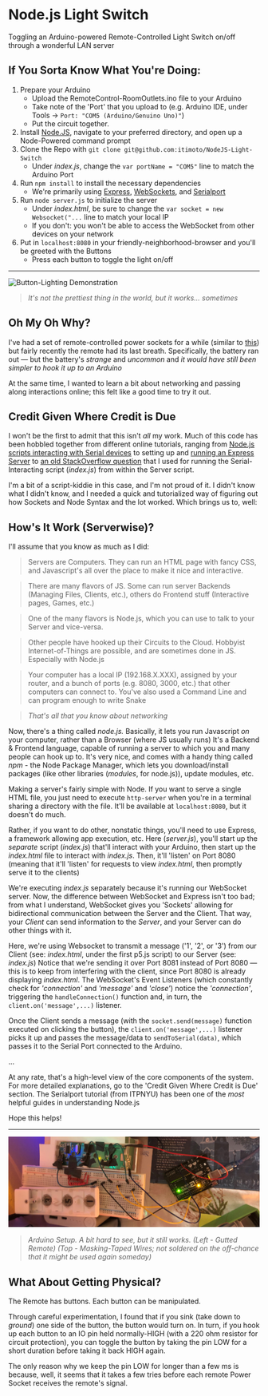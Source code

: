 # Node.js Light Switch
Toggling an Arduino-powered Remote-Controlled Light Switch on/off through a wonderful LAN server

## If You Sorta Know What You're Doing:
1. Prepare your Arduino
   - Upload the RemoteControl-RoomOutlets.ino file to your Arduino
   - Take note of the 'Port' that you upload to (e.g. Arduino IDE, under Tools -> `Port: "COM5 (Arduino/Genuino Uno)"`)
   - Put the circuit together.
2. Install [Node.JS](https://nodejs.org/en/download/), navigate to your preferred directory, and open up a Node-Powered command prompt
3. Clone the Repo with `git clone git@github.com:itimoto/NodeJS-Light-Switch`
   - Under *index.js*, change the `var portName = "COM5"` line to match the Arduino Port
4. Run `npm install` to install the necessary dependencies
   - We're primarily using [Express](https://github.com/expressjs/express), [WebSockets](https://github.com/websockets/ws), and [Serialport](https://github.com/serialport/node-serialport)
5. Run `node server.js` to initialize the server
   - Under *index.html*, be sure to change the `var socket = new Websocket("...` line to match your local IP
   - If you don't: you won't be able to access the WebSocket from other devices on your network
6. Put in `localhost:8080` in your friendly-neighborhood-browser and you'll be greeted with the Buttons
   - Press each button to toggle the light on/off

---
![Button-Lighting Demonstration](https://github.com/Itimoto/NodeJS-Light-Switch/blob/master/Misc.%20Files/IoT-demo.gif)
>*It's not the prettiest thing in the world, but it works... sometimes*

## Oh My Oh Why?
I've had a set of remote-controlled power sockets for a while (similar to [this](https://www.amazon.com/Beastron-Remote-Control-Electrical-Outlet/dp/B074CRGFPZ)) but fairly recently the remote had its last breath. Specifically, the battery ran out — but the battery's *strange* and *uncommon* and *it would have still been simpler to hook it up to an Arduino*

At the same time, I wanted to learn a bit about networking and passing along interactions online; this felt like a good time to try it out.

## Credit Given Where Credit is Due
I won't be the first to admit that this isn't *all* my work. Much of this code has been hobbled together from different online tutorials, ranging from [Node.js scripts interacting with Serial devices](https://itp.nyu.edu/physcomp/labs/labs-serial-communication/lab-serial-communication-with-node-js/) to setting up and [running an Express Server](https://gist.github.com/aerrity/fd393e5511106420fba0c9602cc05d35) to [an old StackOverflow question](https://stackoverflow.com/questions/22646996/how-do-i-run-a-node-js-script-from-within-another-node-js-script) that I used for running the Serial-Interacting script (*index.js*) from within the Server script.

I'm a bit of a script-kiddie in this case, and I'm not proud of it. I didn't know what I didn't know, and I needed a quick and tutorialized way of figuring out how Sockets and Node Syntax and the lot worked. Which brings us to, well:

## How's It Work (Serverwise)?
I'll assume that you know as much as I did:
> Servers are Computers. They can run an HTML page with fancy CSS, and Javascript's all over the place to make it nice and interactive.

> There are many flavors of JS. Some can run server Backends (Managing Files, Clients, etc.), others do Frontend stuff (Interactive pages, Games, etc.)

> One of the many flavors is Node.js, which you can use to talk to your Server and vice-versa.

> Other people have hooked up their Circuits to the Cloud. Hobbyist Internet-of-Things are possible, and are sometimes done in JS. Especially with Node.js

> Your computer has a local IP (192.168.X.XXX), assigned by your router, and a bunch of ports (e.g. 8080, 3000, etc.) that other computers can connect to. You've also used a Command Line and can program enough to write Snake 

> *That's all that you know about networking*

Now, there's a thing called *node.js.* Basically, it lets you run Javascript *on* your computer, rather than a Browser (where JS usually runs) It's a Backend & Frontend language, capable of running a server to which you and many people can hook up to. It's very nice, and comes with a handy thing called *npm* - the Node Package Manager, which lets you download/install packages (like other libraries (*modules*, for node.js)), update modules, etc. 

Making a server's fairly simple with Node. If you want to serve a single HTML file, you just need to execute `http-server` when you're in a terminal sharing a directory with the file. It'll be available at `localhost:8080`, but it doesn't do much.

Rather, if you want to do other, nonstatic things, you'll need to use Express, a framework allowing app execution, etc. Here (*server.js*), you'll start up the *separate* script (*index.js*) that'll interact with your Arduino, then start up the *index.html* file to interact with *index.js*. Then, it'll 'listen' on Port 8080 (meaning that it'll 'listen' for requests to view *index.html*, then promptly serve it to the clients)

We're executing *index.js* separately because it's running our WebSocket server. Now, the difference between WebSocket and Express isn't too bad; from what I understand, WebSocket gives you 'Sockets' allowing for bidirectional communication between the Server and the Client. That way, your *Client* can send information to the *Server*, and your Server can do other things with it.

Here, we're using Websocket to transmit a message ('1', '2', or '3') from our Client (see: *index.html*, under the first p5.js script) to our Server (see: *index.js*) Notice that we're sending it over Port 8081 instead of Port 8080 — this is to keep from interfering with the client, since Port 8080 is already displaying *index.html*. The WebSocket's Event Listeners (which constantly check for *'connection'* and *'message'* and *'close'*) notice the *'connection'*, triggering the `handleConnection()` function and, in turn, the `client.on('message',...)` listener.

Once the Client sends a message (with the `socket.send(message)` function executed on clicking the button), the `client.on('message',...)` listener picks it up and passes the message/data to `sendToSerial(data)`, which passes it to the Serial Port connected to the Arduino.

...

At any rate, that's a high-level view of the core components of the system. For more detailed explanations, go to the 'Credit Given Where Credit is Due' section. The Serialport tutorial (from ITPNYU) has been one of the *most* helpful guides in understanding Node.js

Hope this helps!

---
![Arduino Setup; Pins hooked up to Resistors hooked up to Buttons](https://github.com/Itimoto/NodeJS-Light-Switch/blob/master/Misc.%20Files/PhysicalComponent.jpg)
>*Arduino Setup. A bit hard to see, but it still works. (Left - Gutted Remote) (Top - Masking-Taped Wires; not soldered on the off-chance that it might be used again someday)*

## What About Getting Physical?

The Remote has buttons. Each button can be manipulated.

Through careful experimentation, I found that if you sink (take down to *ground*) one side of the button, the button would turn on. In turn, if you hook up each button to an IO pin held normally-HIGH (with a 220 ohm resistor for circuit protection), you can toggle the button by taking the pin LOW for a short duration before taking it back HIGH again.

The only reason why we keep the pin LOW for longer than a few ms is because, well, it seems that it takes a few tries before each remote Power Socket receives the remote's signal.
